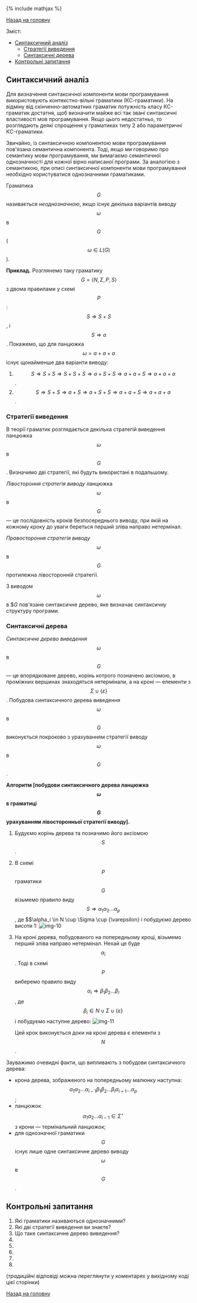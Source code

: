 {% include mathjax %}

[Назад на головну](../README.md)

Зміст:
- [Синтаксичний аналіз](#синтаксичний-аналіз)
	- [Стратегії виведення](#стратегії-виведення)
	- [Синтаксичні дерева](#синтаксичні-дерева)
- [Контрольні запитання](#контрольні-запитання)

## Синтаксичний аналіз

Для визначення синтаксичної компоненти мови програмування
використовують контекстно-вільні граматики (КС-граматики). На відміну від
скінченно-автоматних граматик потужність класу КС-граматик достатня, щоб
визначити майже всі так звані синтаксичні властивості мов програмування.
Якщо цього недостатньо, то розглядають деякі спрощення у граматиках типу 2
або параметричні КC-граматики.

Звичайно, із синтаксичною компонентою мови програмування пов'язана
семантична компонента. Тоді, якщо ми говоримо про семантику мови
програмування, ми вимагаємо семантичної однозначності для кожної вірно
написаної програми. За аналогією з семантикою, при описі синтаксичної
компоненти мови програмування необхідно користуватися однозначними
граматиками.

Граматика $$G$$ називається _неоднозначною_, якщо існує декілька
варіантів виводу $$\omega$$ в $$G$$ ($$\omega \in L(G)$$).

**Приклад.** Розглянемо таку граматику $$G = \left\langle N, \Sigma, P, S\right\rangle$$ з двома правилами у схемі $$P$$: $$S \Rightarrow S + S$$, і $$S \Rightarrow a$$. Покажемо, що для ланцюжка $$\omega = a + a + a$$ існує щонайменше два варіанти виводу:
1. $$S \Rightarrow S + S \Rightarrow S + S + S \Rightarrow a + S + S \Rightarrow a + a + S \Rightarrow a + a + a$$.
2. $$S \Rightarrow S + S \Rightarrow a + S \Rightarrow a + S + S \Rightarrow a + a + S \Rightarrow a + a + a$$.

### Стратегії виведення

В теорії граматик розглядається декілька стратегій виведення ланцюжка $$\omega$$ в $$G$$.
Визначимо дві стратегії, які будуть використані в подальшому.

_Лівостороння стратегія виводу_ ланцюжка $$\omega$$ в $$G$$ &mdash; це послідовність кроків
безпосереднього виводу, при якій на кожному кроку до уваги береться перший
зліва направо нетермінал. 

_Правостороння стратегія виводу_ $$\omega$$ в $$G$$ протилежна
лівосторонній стратегії. 

З виводом $$\omega$$ в $$G$ пов'язане синтаксичне дерево, яке
визначає синтаксичну структуру програми.

### Синтаксичні дерева

_Синтаксичне дерево виведення_ $$\omega$$ в $$G$$ &mdash; це впорядковане дерево,
корінь котрого позначено аксіомою, в проміжних вершинах знаходяться
нетермінали, а на кроні &mdash; елементи з $$\Sigma \cup \{\varepsilon\}$$. Побудова 
синтаксичного дерева виведення $$\omega$$ в $$G$$ виконується покроково з урахуванням стратегії 
виводу $$\omega$$ в $$G$$.

**Алгоритм [побудови синтаксичного дерева ланцюжка $$\omega$$ в граматиці $$G$$ урахуванням лівосторонньої стратегії виводу].**

1. Будуємо корінь дерева та позначимо його аксіомою $$S$$.
2. В схемі $$P$$ граматики $$G$$ візьмемо правило виду 
	$$S \Rightarrow \alpha_1 \alpha_2 \ldots \alpha_p$$, де 
	$$\alpha_i \in N \cup \Sigma \cup \{\varepsilon\} 
	і побудуємо дерево висоти 1: ![img-10](img/img-10.png)
3. На кроні дерева, побудованого на попередньому кроці, візьмемо перший зліва
	направо нетермінал. Нехай це буде $$\alpha_i$$. Тоді в схемі $$P$$ виберемо правило виду
	$$\alpha_i \Rightarrow \beta_1 \beta_2 \ldots \beta_l$$, де 
	$$\beta_i \in N \cup \Sigma \cup \{\varepsilon\}$$
	і побудуємо наступне дерево: ![img-11](img/img-11.png)

	Цей крок виконується доки на кроні дерева є елементи з $$N$$.

Зауважимо очевидні факти, що випливають з побудови синтаксичного дерева:
- крона дерева, зображеного на попередньому малюнку наступна: 
	$$\alpha_1 \alpha_2 \ldots \alpha_{i - 1} \beta_1 \beta_2 \ldots \beta_l \alpha_{i + 1} \ldots \alpha_p$$;
- ланцюжок $$\alpha_1 \alpha_2 \ldots \alpha_{i - 1} \in \Sigma^\star$$ з крони &mdash;
	термінальний ланцюжок;
- для однозначної граматики $$G$$ існує лише одне синтаксичне дерево виводу $$\omega$$ в
	$$G$$.

## Контрольні запитання

1. Які граматики називаються однозначними?
	<!--не неоднозначні, тобто ті в яких у довільного ланцюжка не більше одного виведення-->
2. Які дві стратегії виведення ви знаєте?
	<!--право- і ліво-стороння-->
3. Що таке синтаксичне дерево виведення?
	<!--кроінь аксіома, з вершини стрілки у вершини що отримуються з неї безпосереднім виведенням...-->
4. 
	<!---->
5. 
	<!---->
6. 
	<!---->
7. 
	<!---->
8. 
	<!---->

(_традиційні_ відповіді можна переглянути у коментарях у вихідному коді цієї сторінки)

[Назад на головну](../README.md)